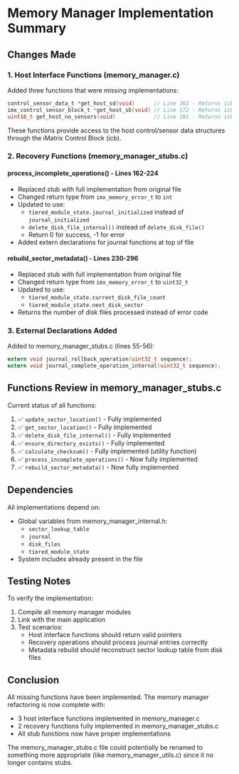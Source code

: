 # Memory Manager Implementation Summary

## Changes Made

### 1. Host Interface Functions (memory_manager.c)
Added three functions that were missing implementations:

```c
control_sensor_data_t *get_host_sd(void)      // Line 163 - Returns icb.csd
imx_control_sensor_block_t *get_host_sb(void) // Line 172 - Returns icb.csb  
uint16_t get_host_no_sensors(void)            // Line 181 - Returns icb.no_sensors
```

These functions provide access to the host control/sensor data structures through the iMatrix Control Block (icb).

### 2. Recovery Functions (memory_manager_stubs.c)

#### process_incomplete_operations() - Lines 162-224
- Replaced stub with full implementation from original file
- Changed return type from `imx_memory_error_t` to `int`
- Updated to use:
  - `tiered_module_state.journal_initialized` instead of `journal_initialized`
  - `delete_disk_file_internal()` instead of `delete_disk_file()`
  - Return 0 for success, -1 for error
- Added extern declarations for journal functions at top of file

#### rebuild_sector_metadata() - Lines 230-296
- Replaced stub with full implementation from original file
- Changed return type from `imx_memory_error_t` to `uint32_t`
- Updated to use:
  - `tiered_module_state.current_disk_file_count`
  - `tiered_module_state.next_disk_sector`
- Returns the number of disk files processed instead of error code

### 3. External Declarations Added
Added to memory_manager_stubs.c (lines 55-56):
```c
extern void journal_rollback_operation(uint32_t sequence);
extern void journal_complete_operation_internal(uint32_t sequence);
```

## Functions Review in memory_manager_stubs.c

Current status of all functions:
1. ✅ `update_sector_location()` - Fully implemented
2. ✅ `get_sector_location()` - Fully implemented  
3. ✅ `delete_disk_file_internal()` - Fully implemented
4. ✅ `ensure_directory_exists()` - Fully implemented
5. ✅ `calculate_checksum()` - Fully implemented (utility function)
6. ✅ `process_incomplete_operations()` - Now fully implemented
7. ✅ `rebuild_sector_metadata()` - Now fully implemented

## Dependencies

All implementations depend on:
- Global variables from memory_manager_internal.h:
  - `sector_lookup_table`
  - `journal`
  - `disk_files`
  - `tiered_module_state`
- System includes already present in the file

## Testing Notes

To verify the implementation:
1. Compile all memory manager modules
2. Link with the main application
3. Test scenarios:
   - Host interface functions should return valid pointers
   - Recovery operations should process journal entries correctly
   - Metadata rebuild should reconstruct sector lookup table from disk files

## Conclusion

All missing functions have been implemented. The memory manager refactoring is now complete with:
- 3 host interface functions implemented in memory_manager.c
- 2 recovery functions fully implemented in memory_manager_stubs.c
- All stub functions now have proper implementations

The memory_manager_stubs.c file could potentially be renamed to something more appropriate (like memory_manager_utils.c) since it no longer contains stubs.